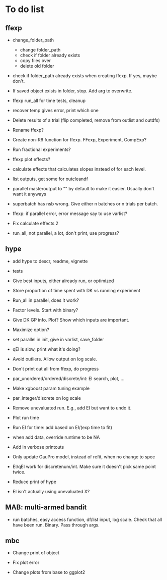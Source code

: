 # To do list

## ffexp

-   change_folder_path

    -   change folder_path
    -   check if folder already exists
    -   copy files over
    -   delete old folder

-   check if folder_path already exists when creating ffexp. If yes, maybe don't.

-   If saved object exists in folder, stop. Add arg to overwrite.

-   ffexp run_all for time tests, cleanup

-   recover temp gives error, print which one

-   Delete results of a trial (flip completed, remove from outlist and outdfs)

-   Rename ffexp?

-   Create non-R6 function for ffexp. FFexp, Experiment, CompExp?

-   Run fractional experiments?

-   ffexp plot effects?

-   calculate effects that calculates slopes instead of for each level.

-   list outputs, get some for outcleandf

-   parallel masteroutput to "" by default to make it easier. Usually don't want it anyways

-   superbatch has nsb wrong. Give either n batches or n trials per batch.

-   ffexp: if parallel error, error message say to use varlist?

-   Fix calculate effects 2

-   run_all, not parallel, a lot, don't print, use progress?

## hype

-   add hype to descr, readme, vignette

-   tests

-   Give best inputs, either already run, or optimized

-   Store proportion of time spent with DK vs running experiment

-   Run_all in parallel, does it work?

-   Factor levels. Start with binary?

-   Give DK GP info. Plot? Show which inputs are important.

-   Maximize option?

-   set parallel in init, give in varlist, save_folder

-   qEI is slow, print what it's doing?

-   Avoid outliers. Allow output on log scale.

-   Don't print out all from ffexp, do progress

-   par_unordered/ordered/discrete/int: EI search, plot, ...

-   Make xgboost param tuning example

- par_integer/discrete on log scale

-   Remove unevaluated run. E.g., add EI but want to undo it.

-   Plot run time

- Run EI for time: add based on EI/(exp time to fit)

- when add data, override runtime to be NA

- Add in verbose printouts

- Only update GauPro model, instead of refit, when no change to spec

- EI/qEI work for discretenum/int. Make sure it doesn't pick same point twice.

- Reduce print of hype

- EI isn't actually using unevaluated X?

## MAB: multi-armed bandit

-   run batches, easy access function, df/list input, log scale. Check that all have been run. Binary. Pass through args.

## mbc

- Change print of object

- Fix plot error

- Change plots from base to ggplot2

